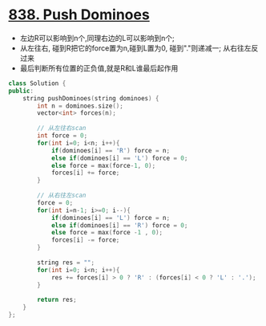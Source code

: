 # [838. Push Dominoes](https://leetcode.com/problems/push-dominoes/description/)
* 左边R可以影响到n个,同理右边的L可以影响到n个;
* 从左往右, 碰到R把它的force置为n,碰到L置为0, 碰到"."则递减一; 从右往左反过来
* 最后判断所有位置的正负值,就是R和L谁最后起作用

```c++
class Solution {
public:
    string pushDominoes(string dominoes) {
        int n = dominoes.size();
        vector<int> forces(n);
        
        // 从左往右scan
        int force = 0;
        for(int i=0; i<n; i++){
            if(dominoes[i] == 'R') force = n;
            else if(dominoes[i] == 'L') force = 0;
            else force = max(force-1, 0);
            forces[i] += force;
        }
        
        // 从右往左scan
        force = 0;
        for(int i=n-1; i>=0; i--){
            if(dominoes[i] == 'L') force = n;
            else if(dominoes[i] == 'R') force = 0;
            else force = max(force -1 , 0);
            forces[i] -= force;
        }
        
        string res = "";
        for(int i=0; i<n; i++){
            res += forces[i] > 0 ? 'R' : (forces[i] < 0 ? 'L' : '.');
        }
        
        return res;
    }
};
```
